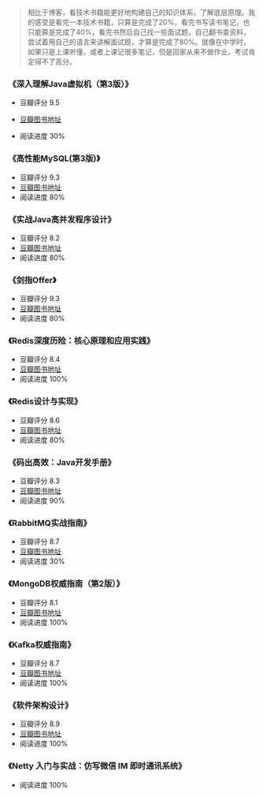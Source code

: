> 相比于博客，看技术书籍能更好地构建自己的知识体系，了解底层原理。我的感受是看完一本技术书籍，只算是完成了20%，看完书写读书笔记，也只能算是完成了40%，看完书然后自己找一些面试题，自己翻书查资料，尝试着用自己的语言来讲解面试题，才算是完成了80%。就像在中学时，如果只是上课听懂，或者上课记很多笔记，但是回家从来不做作业，考试肯定得不了高分。

### 《深入理解Java虚拟机（第3版）》

- 豆瓣评分  9.5

- [豆瓣图书地址](https://book.douban.com/subject/34907497/)  
- 阅读进度 30%

### 《高性能MySQL(第3版)》

- 豆瓣评分 9.3
- [豆瓣图书地址](https://book.douban.com/subject/23008813/)
- 阅读进度 80%

### 《实战Java高并发程序设计》

- 豆瓣评分 8.2
- [豆瓣图书地址](https://book.douban.com/subject/26663605/)
- 阅读进度 80%

### 《剑指Offer》

- 豆瓣评分 9.3
- [豆瓣图书地址](https://book.douban.com/subject/25910559/)
- 阅读进度 80%

### 《Redis深度历险：核心原理和应用实践》

- 豆瓣评分 8.4
- [豆瓣图书地址](https://book.douban.com/subject/30386804/)
- 阅读进度 100%

### 《Redis设计与实现》

- 豆瓣评分 8.6
- [豆瓣图书地址](https://book.douban.com/subject/25900156/)
- 阅读进度 80%

### 《码出高效：Java开发手册》

- 豆瓣评分 8.3
- [豆瓣图书地址](https://book.douban.com/subject/30333948/)
- 阅读进度 90%

### 《RabbitMQ实战指南》

- 豆瓣评分 8.7
- [豆瓣图书地址](https://book.douban.com/subject/27591386/)
- 阅读进度 30%

### 《MongoDB权威指南（第2版）》

- 豆瓣评分 8.1
- [豆瓣图书地址](https://book.douban.com/subject/25798102/)
- 阅读进度 100%

### 《Kafka权威指南》

- 豆瓣评分 8.7
- [豆瓣图书地址](https://book.douban.com/subject/27665114/)
- 阅读进度 100%

### 《软件架构设计》

- 豆瓣评分 8.9
- [豆瓣图书地址](https://book.douban.com/subject/30443578/)
- 阅读进度 100%

### 《Netty 入门与实战：仿写微信 IM 即时通讯系统》

- 阅读进度 100%